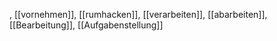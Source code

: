 , [[vornehmen]], [[rumhacken]], [[verarbeiten]], [[abarbeiten]], [[Bearbeitung]], [[Aufgabenstellung]]